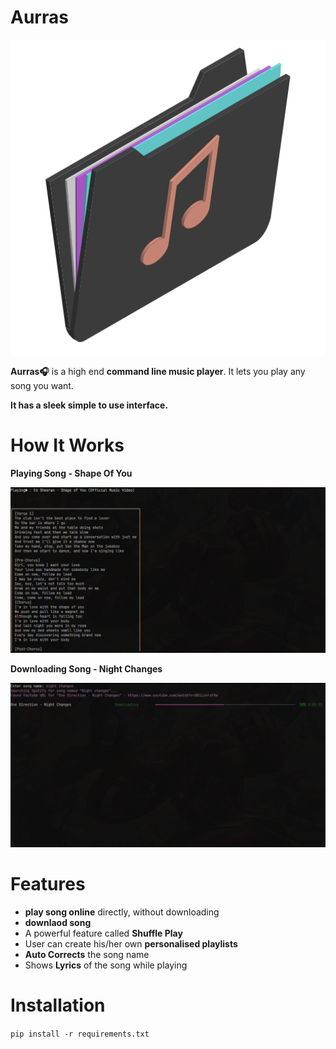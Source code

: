 # Aurras

![Alt text](assests/aurras.png)

**Aurras🎧** is a high end **command line music player**.
It lets you play any song you want.

**It has a sleek simple to use interface.**


# 


# How It Works
**Playing Song - Shape Of You**

![Alt text](assests/PlayingSong.png)
<br>

**Downloading Song - Night Changes**

![Alt text](assests/DownloadingSong.png)
<br>


# Features

* **play song online** directly, without downloading
* **downlaod song**
* A powerful feature called **Shuffle Play**
* User can create his/her own **personalised playlists**
* **Auto Corrects** the song name
* Shows **Lyrics** of the song while playing

<!-- 
# Creating Playlist

User can create his/her own personalised playlist.<br> he/ she can add/ remove a song  -->


# Installation

```pip install -r requirements.txt```